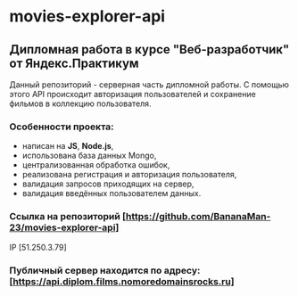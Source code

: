# movies-explorer-api
## Дипломная работа в курсе "Веб-разработчик" от Яндекс.Практикум

Данный репозиторий - серверная часть дипломной работы. С помощью этого API происходит авторизация пользователей и сохранение фильмов в коллекцию пользователя.

### Особенности проекта:
- написан на **JS**, **Node.js**,
- использована база данных Mongo,
- централизованная обработка ошибок,
- реализована регистрация и авторизация пользователя,
- валидация запросов приходящих на сервер,
- валидация введённых пользователем данных.
### Ссылка на репозиторий [https://github.com/BananaMan-23/movies-explorer-api]

IP [51.250.3.79]

### Публичный сервер находится по адресу: [https://api.diplom.films.nomoredomainsrocks.ru]

